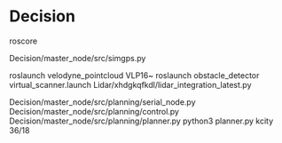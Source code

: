 # Decision

roscore

Decision/master_node/src/simgps.py

roslaunch velodyne_pointcloud VLP16~
roslaunch obstacle_detector virtual_scanner.launch
Lidar/xhdgkqfkdl/lidar_integration_latest.py

Decision/master_node/src/planning/serial_node.py
Decision/master_node/src/planning/control.py
Decision/master_node/src/planning/planner.py
python3 planner.py kcity 36/18
